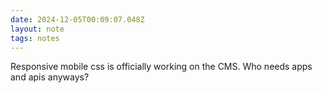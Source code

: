 ```yaml
---
date: 2024-12-05T00:09:07.048Z
layout: note
tags: notes
---
```

Responsive mobile css is officially working on the CMS. Who needs apps and apis anyways?
